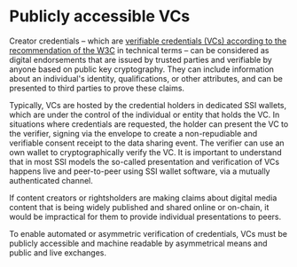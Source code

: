 # Publicly accessible VCs

Creator credentials – which are [verifiable credentials (VCs) according to the recommendation of the W3C](https://www.w3.org/TR/vc-data-model/) in technical terms – can be considered as digital endorsements that are issued by trusted parties and verifiable by anyone based on public key cryptography. They can include information about an individual's identity, qualifications, or other attributes, and can be presented to third parties to prove these claims.

Typically, VCs are hosted by the credential holders in dedicated SSI wallets, which are under the control of the individual or entity that holds the VC. In situations where credentials are requested, the holder can present the VC to the verifier, signing via the envelope to create a non-repudiable and verifiable consent receipt to the data sharing event. The verifier can use an own wallet to cryptographically verify the VC. It is important to understand that in most SSI models the so-called presentation and verification of VCs happens live and peer-to-peer using SSI wallet software, via a mutually authenticated channel.

If content creators or rightsholders are making claims about digital media content that is being widely published and shared online or on-chain, it would be impractical for them to provide individual presentations to peers.

To enable automated or asymmetric verification of credentials, VCs must be publicly accessible and machine readable by asymmetrical means and public and live exchanges.
